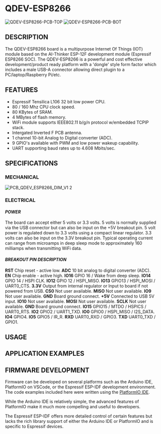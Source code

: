 # QDEV-ESP8266
![QDEV-ESP8266-PCB-TOP](https://user-images.githubusercontent.com/99380815/154390136-c222e3e3-c208-4862-87bf-759345c435b1.png)
![QDEV-ESP8266-PCB-BOT](https://user-images.githubusercontent.com/99380815/154390222-5f573b5b-d5a9-4f52-8c54-1c0e80d5f53c.png)

## DESCRIPTION
The QDEV-ESP8266 board is a multipurpose Internet Of Things (IOT) module based on the AI-Thinker ESP-12F development module (Espressif ESP8266 SOC). 
The QDEV-ESP8266 is a powerful and cost effective development/product ready platform with a 'dongle' style form factor which includes a male USB-A connector allowing direct plugin to a PC/laptop/Raspberry Pi/etc.

## FEATURES
- Espressif Tensilica L106 32 bit low power CPU.
- 80 / 160 Mhz CPU clock speed.
- 80 KBytes of SRAM.
- 4 MBytes of flash memory.
- WiFi module supports IEEE802.11 b/g/n protocol w/embedded TCPIP stack.
- Intergated Inverted F PCB antenna.
- 1 channel 10-bit Analog to Digital converter (ADC).
- 9 GPIO's available with PWM and low power wakeup capability.
- UART supporting baud rates up to 4.608 Mbits/sec.

## SPECIFICATIONS
### MECHANICAL
![PCB_QDEV_ESP8266_DIM_V1 2](https://user-images.githubusercontent.com/99380815/154401655-a657988f-43b5-4292-a79f-05efef374700.png)

### ELECTRICAL
#### *POWER*
The board can accept either 5 volts or 3.3 volts. 5 volts is normally supplied via the USB connector but can also be input on the +5V breakout pin.
5 volt power is regulated down to 3.3 volts using a compact linear regulator. 3.3 volts can also be input on the 3.3V breakout pin.
Typical operating current can range from microamps in deep sleep mode to approximately 160 milliamps when transmitting WiFi data.
#### *BREAKOUT PIN DESCRIPTION*
**RST** Chip reset - active low.
**ADC** 10 bit analog to digital converter (ADC).
**EN** Chip enable - active high.
**IO16** GPIO 16 / Wake from deep sleep.
**IO14** GPIO 14 / HSPI CLK.
**IO12** GPIO 12 / HSPI_MISO.
**IO13** GPIO13 / HSPI_MOSI / UART0_CTS.
**3.3V** Output from internal regulator or Input to board if not powered from USB.
**CS0** Not user available.
**MISO** Not user available.
**IO9** Not user available.
**GND** Board ground connect.
**+5V** Connected to USB 5V input.
**IO10** Not user available.
**MOSI** Not user available.
**SCLK** Not user available.
**GND** Board ground connect.
**IO15** GPIO15 / MTDO / HSPICS / UART0_RTS.
**IO2** GPIO2 / UART1_TXD.
**IO0** GPIO0 / HSPI_MISO / I2S_DATA.
**IO4** GPIO4.
**IO5** GPIO5 / IR_R.
**RXD** UART0_RXD / GPIO3.
**TXD** UART0_TXD / GPIO1.

## USAGE

## APPLICATION EXAMPLES

## FIRMWARE DEVELOPMENT
Firmware can be developed on several platforms such as the Arduino IDE, PlatformIO on VSCode, or the Espressif ESP-IDF development environment. 
The code examples included here were written using the [PlatformIO IDE](https://platformio.org/install/ide?install=vscode).

While the Arduino IDE is relatively simple, the advanced features of PlatformIO make it much more compelling and useful to developers. 

The Espressif ESP-IDF offers more detailed control of certain features but lacks the rich library support of either the Arduino IDE or PlatformIO and is specific to Espressif devices.


